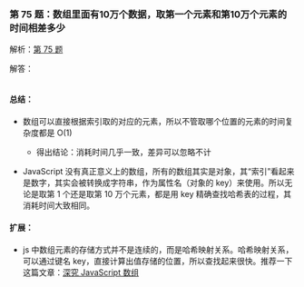 ### 第 75 题：数组里面有10万个数据，取第一个元素和第10万个元素的时间相差多少

解析：[第 75 题](https://github.com/Advanced-Frontend/Daily-Interview-Question/issues/124)

解答：



```javascript

```

#### 总结：

- 数组可以直接根据索引取的对应的元素，所以不管取哪个位置的元素的时间复杂度都是 O(1)
  - 得出结论：消耗时间几乎一致，差异可以忽略不计

- JavaScript 没有真正意义上的数组，所有的数组其实是对象，其“索引”看起来是数字，其实会被转换成字符串，作为属性名（对象的 key）来使用。所以无论是取第 1 个还是取第 10 万个元素，都是用 key 精确查找哈希表的过程，其消耗时间大致相同。

#### 扩展：

- js 中数组元素的存储方式并不是连续的，而是哈希映射关系。哈希映射关系，可以通过键名 key，直接计算出值存储的位置，所以查找起来很快。推荐一下这篇文章：[深究 JavaScript 数组](https://juejin.im/entry/59ae664d518825244d207196)